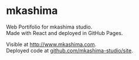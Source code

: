 # mkashima

Web Portifolio for mkashima studio.  
Made with React and deployed in GitHub Pages.

Visible at http://www.mkashima.com.  
Deployed code at [github.com/mkashima-studio/site](https://github.com/mkashima-studio/site).
